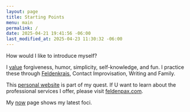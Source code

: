 ```yaml
---
layout: page
title: Starting Points
menu: main
permalink: /
date: 2025-04-21 19:41:56 -06:00
last_modified_at: 2025-04-23 11:30:32 -06:00
---
```

How would I like to introduce myself?

I [value](/values.md) forgiveness, humor, simplicity, self-knowledge, and fun.
I practice these through [Feldenkrais](/feldenkrais), Contact Improvisation, Writing and Family.

This [personal website](/internet) is part of my quest. 
If U want to learn about the professional services I offer, please visit [feldenpax.com](https://feldenpax.com).

My [now](/now) page shows my latest foci.
